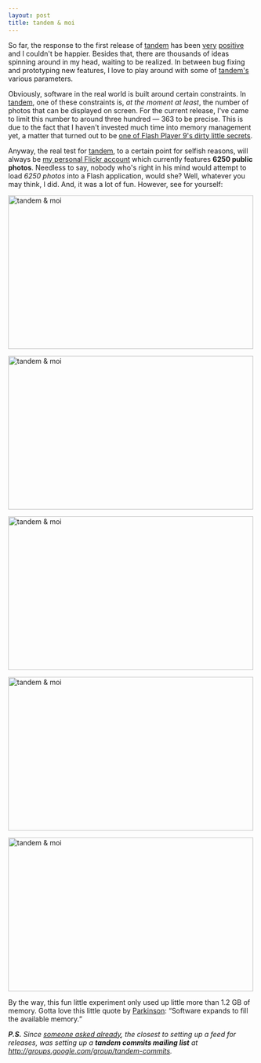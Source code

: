 ```yaml
---
layout: post
title: tandem & moi
---
```

So far, the response to the first release of <a href="http://tandem.gasi.ch/">tandem</a> has been <a href="http://www.zoomoblog.com/zooming/2008/05/a-killer-piece.html">very</a> <a href="http://fr.techcrunch.com/2008/05/30/fr-tandem-une-superbe-interface-pour-naviguer-sur-flickr/">positive</a> and I couldn&#x27;t be happier. Besides that, there are thousands of ideas spinning around in my head, waiting to be realized. In between bug fixing and prototyping new features, I love to play around with some of <a href="http://tandem.gasi.ch/">tandem&#x27;s</a> various parameters.

Obviously, software in the real world is built around certain constraints. In <a href="http://tandem.gasi.ch/">tandem</a>, one of these constraints is, <em>at the moment at least</em>, the number of photos that can be displayed on screen. For the current release, I&#x27;ve came to limit this number to around three hundred &mdash; 363 to be precise.  This is due to the fact that I haven&#x27;t invested much time into memory management yet, a matter that turned out to be <a href="http://www.gskinner.com/blog/archives/2008/04/failure_to_unlo.html">one of Flash Player 9&#x27;s dirty little secrets</a>.

Anyway, the real test for <a href="http://tandem.gasi.ch/">tandem</a>, to a certain point for selfish reasons, will always be <a href="http://flickr.com/photos/gasi">my personal Flickr account</a> which currently features <strong>6250 public photos</strong>. Needless to say, nobody who&#x27;s right in his mind would attempt to load <em>6250 photos</em> into a Flash application, would she? Well, whatever you may think, I did. And, it was a lot of fun. However, see for yourself:

<a href="http://farm4.static.flickr.com/3028/2550472403_716ffc95a5_o.jpg" title="tandem &amp; moi by Daniel Gasienica, on Flickr"><img src="http://farm4.static.flickr.com/3028/2550472403_247b2e941b.jpg" width="500" height="313" alt="tandem &amp; moi" /></a>

<a href="http://farm4.static.flickr.com/3153/2551295664_0404381869_o.jpg" title="tandem &amp; moi by Daniel Gasienica, on Flickr"><img src="http://farm4.static.flickr.com/3153/2551295664_9812bb0704.jpg" width="500" height="313" alt="tandem &amp; moi" /></a>

<a href="http://farm4.static.flickr.com/3050/2550476447_6fa510e38e_o.jpg" title="tandem &amp; moi by Daniel Gasienica, on Flickr"><img src="http://farm4.static.flickr.com/3050/2550476447_d318edfa4f.jpg" width="500" height="313" alt="tandem &amp; moi" /></a>

<a href="http://farm4.static.flickr.com/3013/2551299250_d44362f919_o.jpg" title="tandem &amp; moi by Daniel Gasienica, on Flickr"><img src="http://farm4.static.flickr.com/3013/2551299250_dc9be6a505.jpg" width="500" height="313" alt="tandem &amp; moi" /></a>

<a href="http://farm3.static.flickr.com/2340/2551299928_79479d8c7c_o.jpg" title="tandem &amp; moi by Daniel Gasienica, on Flickr"><img src="http://farm3.static.flickr.com/2340/2551299928_419dc4cf50.jpg" width="500" height="313" alt="tandem &amp; moi" /></a>

By the way, this fun little experiment only used up little more than 1.2&nbsp;GB of memory. Gotta love this little quote by <a href="http://en.wikipedia.org/wiki/C._Northcote_Parkinson">Parkinson</a>:
<q>Software expands to fill the available memory.</q>

<em><strong>P.S.</strong> Since <a href="/blog/hello-tandem/#comments">someone asked already</a>, the closest to setting up a feed for releases, was setting up a <strong>tandem commits mailing list</strong> at <a href="http://groups.google.com/group/tandem-commits">http://groups.google.com/group/tandem-commits</a>.</em>
